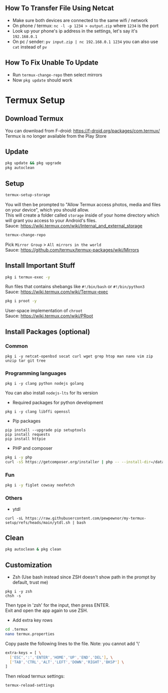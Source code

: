 ## How To Transfer File Using Netcat

- Make sure both devices are connected to the same wifi / network
- On phone / termux: `nc -l -p 1234 > output.zip` where `1234` is the port
- Look up your phone's ip address in the settings, let's say it's `192.168.0.1`
- On pc / sender: `pv input.zip | nc 192.168.0.1 1234` you can also use `cat` instead of `pv`

## How To Fix Unable To Update

- Run `termux-change-repo` then select mirrors
- Now `pkg update` should work

# Termux Setup

## Download Termux
You can download from F-droid: https://f-droid.org/packages/com.termux/
Termux is no longer available from the Play Store

## Update
```sh
pkg update && pkg upgrade
pkg autoclean
```

## Setup
```sh
termux-setup-storage
```
You will then be prompted to "Allow Termux access photos, media and files on your device", which you should allow.<br>
This will create a folder called `storage` inside of your home directory which will grant you access to your Android's files.<br>
Sauce: https://wiki.termux.com/wiki/Internal_and_external_storage

```sh
termux-change-repo
```
Pick `Mirror Group` > `All mirrors in the world`<br>
Sauce: https://github.com/termux/termux-packages/wiki/Mirrors

## Install Important Stuff

```sh
pkg i termux-exec -y
```
Run files that contains shebangs like `#!/bin/bash` or `#!/bin/python3`<br>
Sauce: https://wiki.termux.com/wiki/Termux-exec

```sh
pkg i proot -y
```
User-space implementation of `chroot`<br>
Sauce: https://wiki.termux.com/wiki/PRoot

## Install Packages (optional)

### Common
```
pkg i -y netcat-openbsd socat curl wget grep htop man nano vim zip unzip tar git tree
```

### Programming languages
```
pkg i -y clang python nodejs golang
```
You can also install `nodejs-lts` for lts version

- Required packages for python development
```
pkg i -y clang libffi openssl
```

- Pip packages
```
pip install --upgrade pip setuptools
pip install requests
pip install httpie
```

- PHP and composer
```sh
pkg i -y php
curl -sS https://getcomposer.org/installer | php -- --install-dir=/data/data/com.termux/files/usr/bin --filename=composer
```

### Fun
```sh
pkg i -y figlet cowsay neofetch
```

### Others
- ytdl
```
curl -sL https://raw.githubusercontent.com/pewpewnor/my-termux-setup/refs/heads/main/ytdl.sh | bash
```

## Clean
```sh
pkg autoclean & pkg clean
```

## Customization

- Zsh (Use bash instead since ZSH doesn't show path in the prompt by default, trust me)
```
pkg i -y zsh
chsh -s
```
Then type in 'zsh' for the input, then press ENTER.<br>
Exit and open the app again to use ZSH.

- Add extra key rows
```sh
cd .termux
nano termux.properties
```
Copy paste the following lines to the file.
Note: you cannot add '\\'
```sh
extra-keys = [ \
  ['ESC',':','ENTER','HOME','UP','END','DEL'], \
  ['TAB','CTRL','ALT','LEFT','DOWN','RIGHT','BKSP'] \
]
```
Then reload termux settings:
```sh
termux-reload-settings
```
